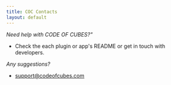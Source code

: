 ```yaml
---
title: COC Contacts
layout: default
---
```


*Need help with CODE OF CUBES?"*

- Check the each plugin or app's README or get in touch with developers.

*Any suggestions?*

- support@codeofcubes.com
